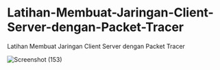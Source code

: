 # Latihan-Membuat-Jaringan-Client-Server-dengan-Packet-Tracer
Latihan Membuat Jaringan Client Server dengan Packet Tracer

![Screenshot (153)](https://user-images.githubusercontent.com/57186921/123445559-94d5f900-d60a-11eb-8e96-e74e6d9247bd.png)
